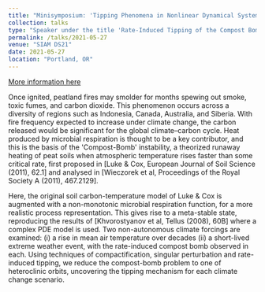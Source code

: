 ```yaml
---
title: "Minisymposium: 'Tipping Phenomena in Nonlinear Dynamical Systems: Theory and Applications'"
collection: talks
type: "Speaker under the title 'Rate-Induced Tipping of the Compost Bomb: Sizzling Summers, Heteroclinic Canards and Zombie Fires'"
permalink: /talks/2021-05-27
venue: "SIAM DS21"
date: 2021-05-27
location: "Portland, OR"
---
```


[More information here](https://meetings.siam.org/sess/dsp_talk.cfm?p=113609)

Once ignited, peatland fires may smolder for months spewing out smoke, toxic fumes, and carbon dioxide. This phenomenon occurs across a diversity of regions such as Indonesia, Canada, Australia, and Siberia. With fire frequency expected to increase under climate change, the carbon released would be significant for the global climate–carbon cycle. Heat produced by microbial respiration is thought to be a key contributor, and this is the basis of the 'Compost-Bomb' instability, a theorized runaway heating of peat soils when atmospheric temperature rises faster than some critical rate, first proposed in [Luke & Cox, European Journal of Soil Science (2011), 62.1] and analysed in [Wieczorek et al, Proceedings of the Royal Society A (2011), 467.2129].

Here, the original soil carbon-temperature model of Luke & Cox is augmented with a non-monotonic microbial respiration function, for a more realistic process representation. This gives rise to a meta-stable state, reproducing the results of [Khvorostyanov et al, Tellus (2008), 60B] where a complex PDE model is used. Two non-autonomous climate forcings are examined: (i) a rise in mean air temperature over decades (ii) a short-lived extreme weather event, with the rate-induced compost bomb observed in each. Using techniques of compactification, singular perturbation and rate-induced tipping, we reduce the compost-bomb problem to one of heteroclinic orbits, uncovering the tipping mechanism for each climate change scenario.
